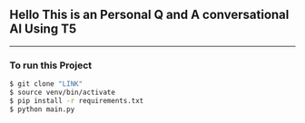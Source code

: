 ## Hello  This is an Personal Q and A conversational AI Using T5 
-----

### To run this Project 

```bash 
$ git clone "LINK"
$ source venv/bin/activate 
$ pip install -r requirements.txt
$ python main.py
```

